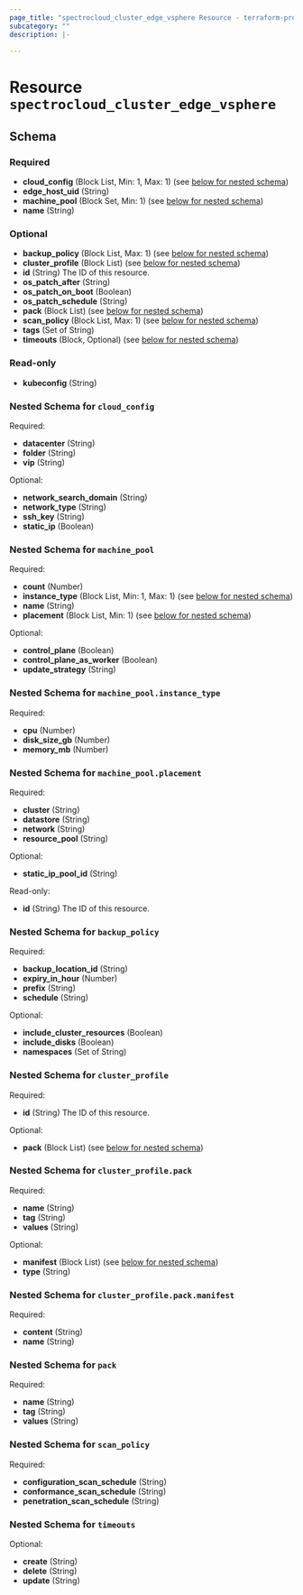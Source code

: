 ```yaml
---
page_title: "spectrocloud_cluster_edge_vsphere Resource - terraform-provider-spectrocloud"
subcategory: ""
description: |-
  
---
```


# Resource `spectrocloud_cluster_edge_vsphere`





## Schema

### Required

- **cloud_config** (Block List, Min: 1, Max: 1) (see [below for nested schema](#nestedblock--cloud_config))
- **edge_host_uid** (String)
- **machine_pool** (Block Set, Min: 1) (see [below for nested schema](#nestedblock--machine_pool))
- **name** (String)

### Optional

- **backup_policy** (Block List, Max: 1) (see [below for nested schema](#nestedblock--backup_policy))
- **cluster_profile** (Block List) (see [below for nested schema](#nestedblock--cluster_profile))
- **id** (String) The ID of this resource.
- **os_patch_after** (String)
- **os_patch_on_boot** (Boolean)
- **os_patch_schedule** (String)
- **pack** (Block List) (see [below for nested schema](#nestedblock--pack))
- **scan_policy** (Block List, Max: 1) (see [below for nested schema](#nestedblock--scan_policy))
- **tags** (Set of String)
- **timeouts** (Block, Optional) (see [below for nested schema](#nestedblock--timeouts))

### Read-only

- **kubeconfig** (String)

<a id="nestedblock--cloud_config"></a>
### Nested Schema for `cloud_config`

Required:

- **datacenter** (String)
- **folder** (String)
- **vip** (String)

Optional:

- **network_search_domain** (String)
- **network_type** (String)
- **ssh_key** (String)
- **static_ip** (Boolean)


<a id="nestedblock--machine_pool"></a>
### Nested Schema for `machine_pool`

Required:

- **count** (Number)
- **instance_type** (Block List, Min: 1, Max: 1) (see [below for nested schema](#nestedblock--machine_pool--instance_type))
- **name** (String)
- **placement** (Block List, Min: 1) (see [below for nested schema](#nestedblock--machine_pool--placement))

Optional:

- **control_plane** (Boolean)
- **control_plane_as_worker** (Boolean)
- **update_strategy** (String)

<a id="nestedblock--machine_pool--instance_type"></a>
### Nested Schema for `machine_pool.instance_type`

Required:

- **cpu** (Number)
- **disk_size_gb** (Number)
- **memory_mb** (Number)


<a id="nestedblock--machine_pool--placement"></a>
### Nested Schema for `machine_pool.placement`

Required:

- **cluster** (String)
- **datastore** (String)
- **network** (String)
- **resource_pool** (String)

Optional:

- **static_ip_pool_id** (String)

Read-only:

- **id** (String) The ID of this resource.



<a id="nestedblock--backup_policy"></a>
### Nested Schema for `backup_policy`

Required:

- **backup_location_id** (String)
- **expiry_in_hour** (Number)
- **prefix** (String)
- **schedule** (String)

Optional:

- **include_cluster_resources** (Boolean)
- **include_disks** (Boolean)
- **namespaces** (Set of String)


<a id="nestedblock--cluster_profile"></a>
### Nested Schema for `cluster_profile`

Required:

- **id** (String) The ID of this resource.

Optional:

- **pack** (Block List) (see [below for nested schema](#nestedblock--cluster_profile--pack))

<a id="nestedblock--cluster_profile--pack"></a>
### Nested Schema for `cluster_profile.pack`

Required:

- **name** (String)
- **tag** (String)
- **values** (String)

Optional:

- **manifest** (Block List) (see [below for nested schema](#nestedblock--cluster_profile--pack--manifest))
- **type** (String)

<a id="nestedblock--cluster_profile--pack--manifest"></a>
### Nested Schema for `cluster_profile.pack.manifest`

Required:

- **content** (String)
- **name** (String)




<a id="nestedblock--pack"></a>
### Nested Schema for `pack`

Required:

- **name** (String)
- **tag** (String)
- **values** (String)


<a id="nestedblock--scan_policy"></a>
### Nested Schema for `scan_policy`

Required:

- **configuration_scan_schedule** (String)
- **conformance_scan_schedule** (String)
- **penetration_scan_schedule** (String)


<a id="nestedblock--timeouts"></a>
### Nested Schema for `timeouts`

Optional:

- **create** (String)
- **delete** (String)
- **update** (String)


